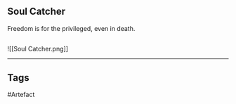 ## Soul Catcher
Freedom is for the privileged, even in death.
## 
![[Soul Catcher.png]]

---
## Tags
#Artefact